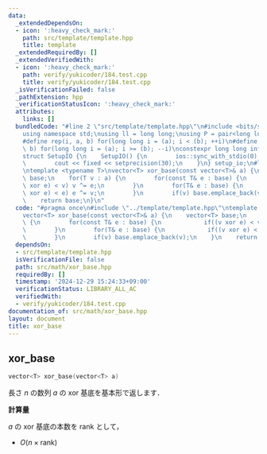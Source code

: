 ```yaml
---
data:
  _extendedDependsOn:
  - icon: ':heavy_check_mark:'
    path: src/template/template.hpp
    title: template
  _extendedRequiredBy: []
  _extendedVerifiedWith:
  - icon: ':heavy_check_mark:'
    path: verify/yukicoder/184.test.cpp
    title: verify/yukicoder/184.test.cpp
  _isVerificationFailed: false
  _pathExtension: hpp
  _verificationStatusIcon: ':heavy_check_mark:'
  attributes:
    links: []
  bundledCode: "#line 2 \"src/template/template.hpp\"\n#include <bits/stdc++.h>\n\
    using namespace std;\nusing ll = long long;\nusing P = pair<long long, long long>;\n\
    #define rep(i, a, b) for(long long i = (a); i < (b); ++i)\n#define rrep(i, a,\
    \ b) for(long long i = (a); i >= (b); --i)\nconstexpr long long inf = 4e18;\n\
    struct SetupIO {\n    SetupIO() {\n        ios::sync_with_stdio(0);\n        cin.tie(0);\n\
    \        cout << fixed << setprecision(30);\n    }\n} setup_io;\n#line 3 \"src/math/xor_base.hpp\"\
    \ntemplate <typename T>\nvector<T> xor_base(const vector<T>& a) {\n    vector<T>\
    \ base;\n    for(T v : a) {\n        for(const T& e : base) {\n            if((v\
    \ xor e) < v) v ^= e;\n        }\n        for(T& e : base) {\n            if((v\
    \ xor e) < e) e ^= v;\n        }\n        if(v) base.emplace_back(v);\n    }\n\
    \    return base;\n}\n"
  code: "#pragma once\n#include \"../template/template.hpp\"\ntemplate <typename T>\n\
    vector<T> xor_base(const vector<T>& a) {\n    vector<T> base;\n    for(T v : a)\
    \ {\n        for(const T& e : base) {\n            if((v xor e) < v) v ^= e;\n\
    \        }\n        for(T& e : base) {\n            if((v xor e) < e) e ^= v;\n\
    \        }\n        if(v) base.emplace_back(v);\n    }\n    return base;\n}"
  dependsOn:
  - src/template/template.hpp
  isVerificationFile: false
  path: src/math/xor_base.hpp
  requiredBy: []
  timestamp: '2024-12-29 15:24:33+09:00'
  verificationStatus: LIBRARY_ALL_AC
  verifiedWith:
  - verify/yukicoder/184.test.cpp
documentation_of: src/math/xor_base.hpp
layout: document
title: xor_base
---
```


## xor_base

```cpp
vector<T> xor_base(vector<T> a)
```

長さ $n$ の数列 $a$ の $\mathrm{xor}$ 基底を基本形で返します．

**計算量**

$a$ の $\mathrm{xor}$ 基底の本数を $\mathrm{rank}$ として，

- $O(n \times \mathrm{rank})$